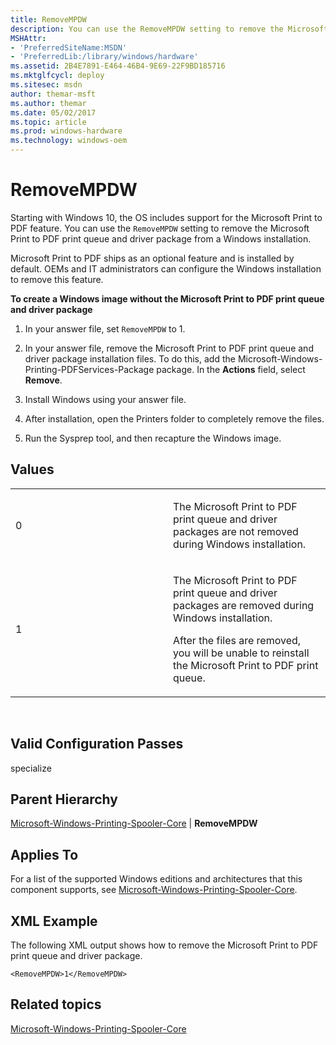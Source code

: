 ```yaml
---
title: RemoveMPDW
description: You can use the RemoveMPDW setting to remove the Microsoft Print to PDF print queue and driver package from a Windows installation.
MSHAttr:
- 'PreferredSiteName:MSDN'
- 'PreferredLib:/library/windows/hardware'
ms.assetid: 2B4E7891-E464-46B4-9E69-22F9BD185716
ms.mktglfcycl: deploy
ms.sitesec: msdn
author: themar-msft
ms.author: themar
ms.date: 05/02/2017
ms.topic: article
ms.prod: windows-hardware
ms.technology: windows-oem
---
```


# RemoveMPDW


Starting with Windows 10, the OS includes support for the Microsoft Print to PDF feature. You can use the `RemoveMPDW` setting to remove the Microsoft Print to PDF print queue and driver package from a Windows installation.

Microsoft Print to PDF ships as an optional feature and is installed by default. OEMs and IT administrators can configure the Windows installation to remove this feature.

**To create a Windows image without the Microsoft Print to PDF print queue and driver package**

1.  In your answer file, set `RemoveMPDW` to 1.

2.  In your answer file, remove the Microsoft Print to PDF print queue and driver package installation files. To do this, add the Microsoft-Windows-Printing-PDFServices-Package package. In the **Actions** field, select **Remove**.

3.  Install Windows using your answer file.

4.  After installation, open the Printers folder to completely remove the files.

5.  Run the Sysprep tool, and then recapture the Windows image.

## Values


<table>
<colgroup>
<col width="50%" />
<col width="50%" />
</colgroup>
<tbody>
<tr class="odd">
<td><p>0</p></td>
<td><p>The Microsoft Print to PDF print queue and driver packages are not removed during Windows installation.</p></td>
</tr>
<tr class="even">
<td><p>1</p></td>
<td><p>The Microsoft Print to PDF print queue and driver packages are removed during Windows installation.</p>
<p>After the files are removed, you will be unable to reinstall the Microsoft Print to PDF print queue.</p>
<p></p></td>
</tr>
</tbody>
</table>

 

## Valid Configuration Passes


specialize

## Parent Hierarchy


[Microsoft-Windows-Printing-Spooler-Core](microsoft-windows-printing-spooler-core.md) | **RemoveMPDW**

## Applies To


For a list of the supported Windows editions and architectures that this component supports, see [Microsoft-Windows-Printing-Spooler-Core](microsoft-windows-printing-spooler-core.md).

## XML Example


The following XML output shows how to remove the Microsoft Print to PDF print queue and driver package.

```
<RemoveMPDW>1</RemoveMPDW>
```

## Related topics


[Microsoft-Windows-Printing-Spooler-Core](microsoft-windows-printing-spooler-core.md)

 

 







